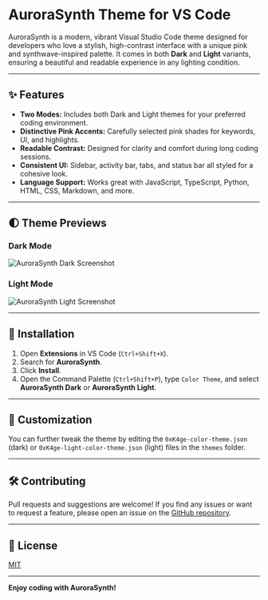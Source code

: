 # AuroraSynth Theme for VS Code

AuroraSynth is a modern, vibrant Visual Studio Code theme designed for developers who love a stylish, high-contrast interface with a unique pink and synthwave-inspired palette. It comes in both **Dark** and **Light** variants, ensuring a beautiful and readable experience in any lighting condition.

---

## ✨ Features

- **Two Modes:** Includes both Dark and Light themes for your preferred coding environment.
- **Distinctive Pink Accents:** Carefully selected pink shades for keywords, UI, and highlights.
- **Readable Contrast:** Designed for clarity and comfort during long coding sessions.
- **Consistent UI:** Sidebar, activity bar, tabs, and status bar all styled for a cohesive look.
- **Language Support:** Works great with JavaScript, TypeScript, Python, HTML, CSS, Markdown, and more.

---

## 🌓 Theme Previews

### Dark Mode
![AuroraSynth Dark Screenshot](https://user-images.githubusercontent.com/your-screenshot-dark.png)

### Light Mode
![AuroraSynth Light Screenshot](https://user-images.githubusercontent.com/your-screenshot-light.png)

---

## 🚀 Installation

1. Open **Extensions** in VS Code (`Ctrl+Shift+X`).
2. Search for **AuroraSynth**.
3. Click **Install**.
4. Open the Command Palette (`Ctrl+Shift+P`), type `Color Theme`, and select **AuroraSynth Dark** or **AuroraSynth Light**.

---

## 🎨 Customization

You can further tweak the theme by editing the `0xK4ge-color-theme.json` (dark) or `0xK4ge-light-color-theme.json` (light) files in the `themes` folder.

---

## 🛠️ Contributing

Pull requests and suggestions are welcome! If you find any issues or want to request a feature, please open an issue on the [GitHub repository](https://github.com/Ayushvishwakarma04/AuroraSynth).

---

## 📄 License

[MIT](LICENSE)

---

**Enjoy coding with AuroraSynth!**
